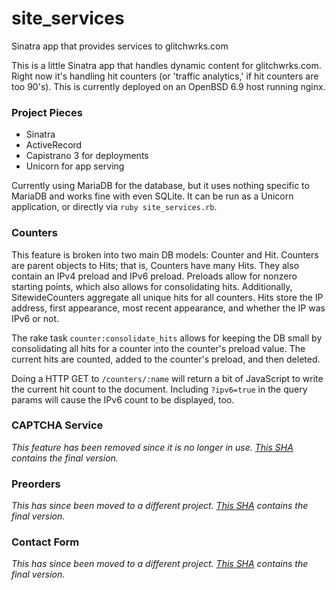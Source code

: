 # site_services
Sinatra app that provides services to glitchwrks.com

This is a little Sinatra app that handles dynamic content for glitchwrks.com. Right now it's handling hit counters (or 'traffic analytics,' if hit counters are too 90's). This is currently deployed on an OpenBSD 6.9 host running nginx.

### Project Pieces

- Sinatra
- ActiveRecord
- Capistrano 3 for deployments
- Unicorn for app serving

Currently using MariaDB for the database, but it uses nothing specific to MariaDB and works fine with even SQLite. It can be run as a Unicorn application, or directly via `ruby site_services.rb`.

### Counters

This feature is broken into two main DB models: Counter and Hit. Counters are parent objects to Hits; that is, Counters have many Hits. They also contain an IPv4 preload and IPv6 preload. Preloads allow for nonzero starting points, which also allows for consolidating hits. Additionally, SitewideCounters aggregate all unique hits for all counters. Hits store the IP address, first appearance, most recent appearance, and whether the IP was IPv6 or not.

The rake task `counter:consolidate_hits` allows for keeping the DB small by consolidating all hits for a counter into the counter's preload value. The current hits are counted, added to the counter's preload, and then deleted.

Doing a HTTP GET to `/counters/:name` will return a bit of JavaScript to write the current hit count to the document. Including `?ipv6=true` in the query params will cause the IPv6 count to be displayed, too.

### CAPTCHA Service

*This feature has been removed since it is no longer in use. [This SHA](https://github.com/chapmajs/site_services/tree/024c61351deba8b09e3c518979aa1c664420e8fb) contains the final version.*

### Preorders

*This has since been moved to a different project. [This SHA](https://github.com/chapmajs/site_services/tree/3054dc5f87e2bd73e95b2ba6d5ab6aa67731e8b0) contains the final version.*

### Contact Form

*This has since been moved to a different project. [This SHA](https://github.com/chapmajs/site_services/tree/b598178877676fe3e3d95532cc90ef9bc3e6bd19) contains the final version.*
